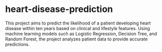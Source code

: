 # heart-disease-prediction
This project aims to predict the likelihood of a patient developing heart disease within ten years based on clinical and lifestyle features. Using machine learning models such as Logistic Regression, Decision Tree, and Random Forest, the project analyzes patient data to provide accurate predictions.
